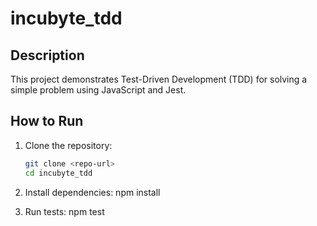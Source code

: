 # incubyte_tdd

## Description
This project demonstrates Test-Driven Development (TDD) for solving a simple problem using JavaScript and Jest.

## How to Run
1. Clone the repository:
   ```bash
   git clone <repo-url>
   cd incubyte_tdd

2. Install dependencies:
    npm install
    
3. Run tests:
    npm test
